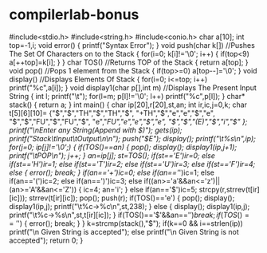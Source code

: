 # compilerlab-bonus
#include<stdio.h>
#include<string.h>
#include<conio.h>
char a[10];
int top=-1,i;
void error()
{
    printf("Syntax Error");
}
void push(char k[]) //Pushes The Set Of Characters on to the Stack
{
    for(i=0; k[i]!='\0'; i++)
    {
        if(top<9)
            a[++top]=k[i];
    }
}
char TOS()        //Returns TOP of the Stack
{
    return a[top];
}
void pop()       //Pops 1 element from the Stack
{
    if(top>=0)
        a[top--]='\0';
}
void display()  //Displays Elements Of Stack
{
    for(i=0; i<=top; i++)
        printf("%c",a[i]);
}
void display1(char p[],int m) //Displays The Present Input String
{
    int l;
    printf("\t");
    for(l=m; p[l]!='\0'; l++)
        printf("%c",p[l]);
}
char* stack()
{
    return a;
}
int main()
{
    char ip[20],r[20],st,an;
    int ir,ic,j=0,k;
    char t[5][6][10]= {"$","$","TH","$","TH","$",
                       "+TH","$","e","e","$","e",
                       "$","$","FU","$","FU","$",
                       "e","*FU","e","e","$","e",
                       "$","$","(E)","$","i","$"
                      };
    printf("\nEnter any String(Append with $)");
    gets(ip);
    printf("Stack\tInput\tOutput\n\n");
    push("$E");
    display();
    printf("\t%s\n",ip);
    for(j=0; ip[j]!='\0';)
    {
        if(TOS()==an)
        {
            pop();
            display();
            display1(ip,j+1);
            printf("\tPOP\n");
            j++;
        }
        an=ip[j];
        st=TOS();
        if(st=='E')ir=0;
        else if(st=='H')ir=1;
        else if(st=='T')ir=2;
        else if(st=='U')ir=3;
        else if(st=='F')ir=4;
        else
        {
            error();
            break;
        }
        if(an=='+')ic=0;
        else if(an=='*')ic=1;
        else if(an=='(')ic=2;
        else if(an==')')ic=3;
        else if((an>='a'&&an<='z')||(an>='A'&&an<='Z'))
        {
            ic=4;
            an='i';
        }
        else if(an=='$')ic=5;
        strcpy(r,strrev(t[ir][ic]));
        strrev(t[ir][ic]);
        pop();
        push(r);
        if(TOS()=='e')
        {
            pop();
            display();
            display1(ip,j);
            printf("\t%c->%c\n",st,238);
        }
        else
        {
            display();
            display1(ip,j);
            printf("\t%c->%s\n",st,t[ir][ic]);
        }
        if(TOS()=='$'&&an=='$')
            break;
        if(TOS()=='$')
        {
            error();
            break;
        }
    }
    k=strcmp(stack(),"$");
    if(k==0 && i==strlen(ip))
        printf("\n Given String is accepted");
    else
        printf("\n Given String is not accepted");
    return 0;
}
